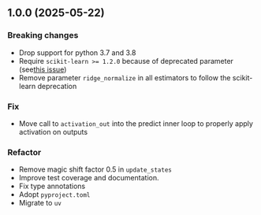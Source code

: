 ## 1.0.0 (2025-05-22)
### Breaking changes
- Drop support for python 3.7 and 3.8
- Require `scikit-learn >= 1.2.0` because of deprecated parameter (see[this issue](https://github.com/scikit-learn/scikit-learn/pull/17772))
- Remove parameter `ridge_normalize` in all estimators to follow the scikit-learn deprecation 

### Fix
- Move call to `activation_out` into the predict inner loop to properly apply activation on outputs

### Refactor
- Remove magic shift factor 0.5 in `update_states`
- Improve test coverage and documentation.
- Fix type annotations
- Adopt `pyproject.toml`
- Migrate to `uv`
